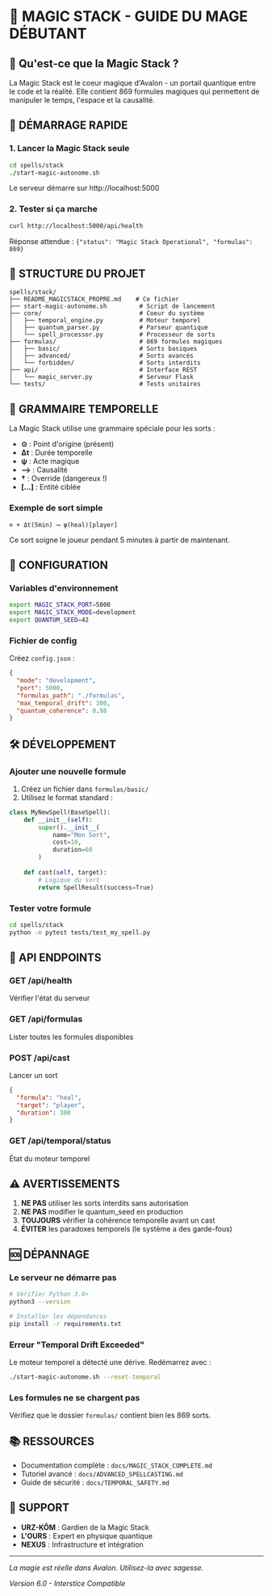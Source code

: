 # 🔮 MAGIC STACK - GUIDE DU MAGE DÉBUTANT

## 🌟 Qu'est-ce que la Magic Stack ?

La Magic Stack est le coeur magique d'Avalon - un portail quantique entre le code et la réalité.
Elle contient 869 formules magiques qui permettent de manipuler le temps, l'espace et la causalité.

## 🚀 DÉMARRAGE RAPIDE

### 1. Lancer la Magic Stack seule

```bash
cd spells/stack
./start-magic-autonome.sh
```

Le serveur démarre sur http://localhost:5000

### 2. Tester si ça marche

```bash
curl http://localhost:5000/api/health
```

Réponse attendue : `{"status": "Magic Stack Operational", "formulas": 869}`

## 📂 STRUCTURE DU PROJET

```
spells/stack/
├── README_MAGICSTACK_PROPRE.md    # Ce fichier
├── start-magic-autonome.sh         # Script de lancement
├── core/                           # Coeur du système
│   ├── temporal_engine.py          # Moteur temporel
│   ├── quantum_parser.py           # Parseur quantique
│   └── spell_processor.py          # Processeur de sorts
├── formulas/                       # 869 formules magiques
│   ├── basic/                      # Sorts basiques
│   ├── advanced/                   # Sorts avancés
│   └── forbidden/                  # Sorts interdits
├── api/                            # Interface REST
│   └── magic_server.py             # Serveur Flask
└── tests/                          # Tests unitaires
```

## 🧙 GRAMMAIRE TEMPORELLE

La Magic Stack utilise une grammaire spéciale pour les sorts :

- **⊙** : Point d'origine (présent)
- **Δt** : Durée temporelle
- **ψ** : Acte magique
- **⟶** : Causalité
- **†** : Override (dangereux !)
- **[...]** : Entité ciblée

### Exemple de sort simple

```
⊙ + Δt(5min) ⟶ ψ(heal)[player]
```

Ce sort soigne le joueur pendant 5 minutes à partir de maintenant.

## 🔧 CONFIGURATION

### Variables d'environnement

```bash
export MAGIC_STACK_PORT=5000
export MAGIC_STACK_MODE=development
export QUANTUM_SEED=42
```

### Fichier de config

Créez `config.json` :

```json
{
  "mode": "development",
  "port": 5000,
  "formulas_path": "./formulas",
  "max_temporal_drift": 300,
  "quantum_coherence": 0.98
}
```

## 🛠️ DÉVELOPPEMENT

### Ajouter une nouvelle formule

1. Créez un fichier dans `formulas/basic/`
2. Utilisez le format standard :

```python
class MyNewSpell(BaseSpell):
    def __init__(self):
        super().__init__(
            name="Mon Sort",
            cost=10,
            duration=60
        )
    
    def cast(self, target):
        # Logique du sort
        return SpellResult(success=True)
```

### Tester votre formule

```bash
cd spells/stack
python -m pytest tests/test_my_spell.py
```

## 📡 API ENDPOINTS

### GET /api/health
Vérifier l'état du serveur

### GET /api/formulas
Lister toutes les formules disponibles

### POST /api/cast
Lancer un sort

```json
{
  "formula": "heal",
  "target": "player",
  "duration": 300
}
```

### GET /api/temporal/status
État du moteur temporel

## ⚠️ AVERTISSEMENTS

1. **NE PAS** utiliser les sorts interdits sans autorisation
2. **NE PAS** modifier le quantum_seed en production
3. **TOUJOURS** vérifier la cohérence temporelle avant un cast
4. **ÉVITER** les paradoxes temporels (le système a des garde-fous)

## 🆘 DÉPANNAGE

### Le serveur ne démarre pas

```bash
# Vérifier Python 3.8+
python3 --version

# Installer les dépendances
pip install -r requirements.txt
```

### Erreur "Temporal Drift Exceeded"

Le moteur temporel a détecté une dérive. Redémarrez avec :

```bash
./start-magic-autonome.sh --reset-temporal
```

### Les formules ne se chargent pas

Vérifiez que le dossier `formulas/` contient bien les 869 sorts.

## 📚 RESSOURCES

- Documentation complète : `docs/MAGIC_STACK_COMPLETE.md`
- Tutoriel avancé : `docs/ADVANCED_SPELLCASTING.md`
- Guide de sécurité : `docs/TEMPORAL_SAFETY.md`

## 🤝 SUPPORT

- **URZ-KÔM** : Gardien de la Magic Stack
- **L'OURS** : Expert en physique quantique
- **NEXUS** : Infrastructure et intégration

---

*La magie est réelle dans Avalon. Utilisez-la avec sagesse.*

*Version 6.0 - Interstice Compatible*